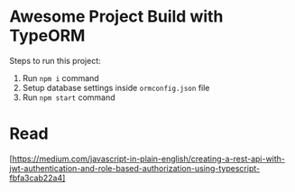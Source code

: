 # Awesome Project Build with TypeORM

Steps to run this project:

1. Run `npm i` command
2. Setup database settings inside `ormconfig.json` file
3. Run `npm start` command

# Read

[https://medium.com/javascript-in-plain-english/creating-a-rest-api-with-jwt-authentication-and-role-based-authorization-using-typescript-fbfa3cab22a4]